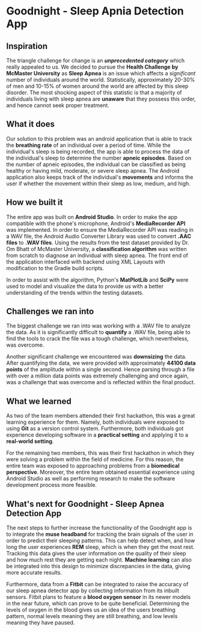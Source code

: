 # Goodnight - Sleep Apnia Detection App

## Inspiration
The triangle challenge for change is an **_unprecedented category_** which really appealed to us. We decided to pursue the **Health Challenge by McMaster University** as **Sleep Apnea** is an issue which affects a _significant_ number of individuals around the world. Statistically, approximately 20-30% of men and 10-15% of women around the world are affected by this sleep disorder. The most shocking aspect of this statistic is that a majority of individuals living with sleep apnea are **unaware** that they possess this order, and hence cannot seek proper treatment.

## What it does
Our solution to this problem was an android application that is able to track the **breathing rate** of an individual over a period of time. While the individual's sleep is being recorded, the app is able to process the data of the individual's sleep to determine the number **apneic episodes**. Based on the number of apneic episodes, the individual can be classified as being healthy or having mild, moderate, or severe sleep apnea. The Android application also keeps track of the individual's **movements** and informs the user if whether the movement within their sleep as low, medium, and high.

## How we built it
The entire app was built on **Android Studio**. In order to make the app compatible with the phone's microphone, Android's **MediaRecorder API** was implemented. In order to ensure the MediaRecorder API was reading in a WAV file, the Android Audio Converter Library was used to convert **.AAC files** to **.WAV files**. Using the results from the test dataset provided by Dr. Om Bhatt of McMaster University, a **classification algorithm** was written from scratch to diagnose an individual with sleep apnea. The front end of the application interfaced with backend using XML Layouts with modification to the Gradle build scripts.

In order to assist with the algorithm, Python's **MatPlotLib** and **SciPy** were used to model and visualize the data to provide us with a better understanding of the trends within the testing datasets.

## Challenges we ran into
The biggest challenge we ran into was working with a .WAV file to analyze the data. As it is significantly difficult to **quantify** a .WAV file, being able to find the tools to crack the file was a tough challenge, which nevertheless, was overcome. 

Another significant challenge we encountered was **downsizing** the data. After quantifying the data, we were provided with approximately **44100 data points** of the amplitude within a single second. Hence parsing through a file with over a million data points was extremely challenging and once again, was a challenge that was overcome and is reflected within the final product. 

## What we learned
As two of the team members attended their first hackathon, this was a great learning experience for them. Namely, both individuals were exposed to using **Git** as a version control system. Furthermore, both individuals got experience developing software in a **practical setting** and applying it to a **real-world setting**. 

For the remaining two members, this was their first hackathon in which they were solving a problem within the field of medicine. For this reason, the entire team was exposed to approaching problems from a **biomedical perspective**. Moreover, the entire team obtained essential experience using Android Studio as well as performing research to make the software development process more feasible. 

## What's next for Goodnight - Sleep Apnea Detection App
The next steps to further increase the functionality of the Goodnight app is to integrate the **muse headband** for tracking the brain signals of the user in order to predict their sleeping patterns. This can help detect when, and how long the user experiences **REM** sleep, which is when they get the most rest. Tracking this data gives the user information on the quality of their sleep and how much rest they are getting each night. **Machine learning** can also be integrated into this design to minimize discrepancies in the data, giving more accurate results.
 
Furthermore, data from a **Fitbit** can be integrated to raise the accuracy of our sleep apnea detector app by collecting information from its inbuilt sensors. Fitbit plans to feature a **blood oxygen sensor** in its newer models in the near future, which can prove to be quite beneficial. Determining the levels of oxygen in the blood gives us an idea of the users breathing pattern, normal levels meaning they are still breathing, and low levels meaning they have paused. 